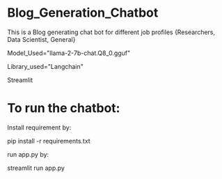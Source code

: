 # Blog_Generation_Chatbot

This is a Blog generating chat bot for different job profiles {Researchers, Data Scientist, General}

Model_Used="llama-2-7b-chat.Q8_0.gguf" 

Library_used="Langchain"

Streamlit

# To run the chatbot:
Install requirement by:

pip install -r requirements.txt

run app.py by:

streamlit run app.py

